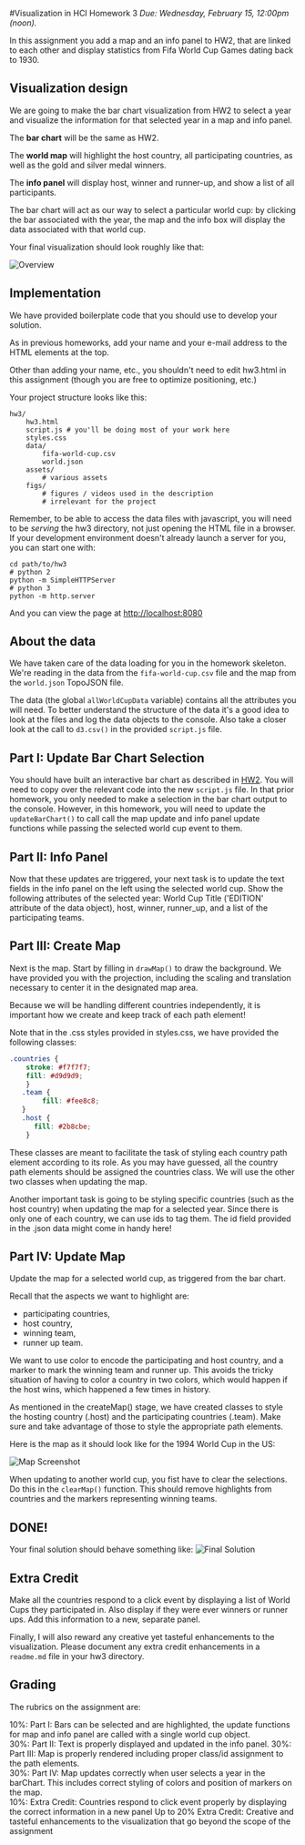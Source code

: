 #Visualization in HCI Homework 3
*Due: Wednesday, February 15, 12:00pm (noon).*

In this assignment you add a map and an info panel to HW2, that are linked to each other and display statistics from Fifa World Cup Games dating back to 1930.

## Visualization design

We are going to make the bar chart visualization from HW2 to select a year and visualize the information for that selected year in a map and info panel.

The **bar chart** will be the same as HW2.

The **world map** will highlight the host country, all participating  countries, as well as the gold and silver medal winners.

The **info panel** will display host, winner and runner-up, and show a list of all participants.

The bar chart will act as our way to select a particular world cup: by clicking the bar associated with the year, the map and the info box will display the data associated with that world cup.

Your final visualization should look roughly like that:

![Overview](figs/overview.png)

## Implementation

We have provided boilerplate code that you should use to develop your solution.

As in previous homeworks, add your name and your e-mail address to the HTML elements at the top.

Other than adding your name, etc., you shouldn't need to edit hw3.html in this assignment (though you are free to optimize positioning, etc.)

Your project structure looks like this:

    hw3/
        hw3.html
        script.js # you'll be doing most of your work here
        styles.css
        data/
        	fifa-world-cup.csv
        	world.json
        assets/
        	# various assets
        figs/
        	# figures / videos used in the description
        	# irrelevant for the project


Remember, to be able to access the data files with javascript, you will need to be *serving* the hw3 directory, not just opening the HTML file in a browser. If your development environment doesn't already launch a server for you, you can start one with:

    cd path/to/hw3
    # python 2
    python -m SimpleHTTPServer
    # python 3
    python -m http.server

And you can view the page at [http://localhost:8080](http://localhost:8080)

## About the data

We have taken care of the data loading for you in the homework skeleton. We're reading in the data from the `fifa-world-cup.csv` file and the map from the `world.json` TopoJSON file.

The data (the global `allWorldCupData` variable) contains all the attributes you will need.
To better understand the structure of the data it's a good idea to look at the files and log the data objects to the console. Also take a closer look at the call to `d3.csv()` in the provided `script.js` file.

## Part I: Update Bar Chart Selection

You should have built an interactive bar chart as described in [HW2](../hw2/).  You will need to copy over the relevant code into the new `script.js` file.  In that prior homework, you only needed to make a selection in the bar chart output to the console.  However, in this homework, you will need to update the `updateBarChart()` to call call the map update and info panel update functions while passing the selected world cup event to them.

## Part II: Info Panel

Now that these updates are triggered, your next task is to update the text fields in the info panel on the left using the selected world cup. Show the following attributes of the selected year: World Cup Title ('EDITION' attribute of the data object), host, winner, runner_up, and a list of the participating teams.


## Part III: Create Map

Next is the map. Start by filling in ``drawMap()`` to draw the background. We have provided you with the projection, including the scaling and translation necessary to center it in the designated map area.

Because we will be handling different countries independently, it is important how we create and keep track of each path element!

Note that in the .css styles provided in styles.css, we have provided the following classes:

```css
.countries {
	stroke: #f7f7f7;
	fill: #d9d9d9;
	}
   .team {
   		fill: #fee8c8;
   }
   .host {
      fill: #2b8cbe;
	}
```

These classes are meant to facilitate the task of styling each country path element according to its role. As you may have guessed, all the country path elements should be assigned the countries class. We will use the other two classes when updating the map.

Another important task is going to be styling specific countries (such as the host country) when updating the map for a selected year. Since there is only one of each country, we can use ids to tag them. The id field provided in the .json data might come in handy here!

## Part IV: Update Map

Update the map for a selected world cup, as triggered from the bar chart.

Recall that the aspects we want to highlight are:

 * participating countries,
 * host country,
 * winning team,
 * runner up team.

We want to use color to encode the participating and host country, and a marker to mark the winning team and runner up. This avoids the tricky situation of having to color a country in two colors, which would happen if the host wins, which happened a few times in history.

As mentioned in the createMap() stage, we have created classes to style the hosting country (.host) and the participating countries (.team). Make sure and take advantage of those to style the appropriate path elements.

Here is the map as it should look like for the 1994 World Cup in the US:

![Map Screenshot](figs/map.png)

When updating to another world cup, you fist have to clear the selections. Do this in the `clearMap()` function. This should remove highlights from countries and the markers representing winning teams.

## DONE!

Your final solution should behave something like:
![Final Solution](figs/final.gif)

## Extra Credit

Make all the countries respond to a click event by displaying a list of World Cups they participated in. Also display if they were ever winners or runner ups. Add this information to a new, separate panel.

Finally, I will also reward any creative yet tasteful enhancements to the visualization.  Please document any extra credit enhancements in a `readme.md` file in your hw3 directory.

## Grading

The rubrics on the assignment are:

10%: Part I: Bars can be selected and are highlighted, the update functions for map and info panel are called with a single world cup object.  
30%: Part II: Text is properly displayed and updated in the info panel.
30%: Part III: Map is properly rendered including proper class/id assignment to the path elements.  
30%: Part IV: Map updates correctly when user selects a year in the barChart. This includes correct styling of colors and position of markers on the map.  
10%: Extra Credit: Countries respond to click event properly by displaying the correct information in a new panel
Up to 20% Extra Credit:  Creative and tasteful enhancements to the visualization that go beyond the scope of the assignment
